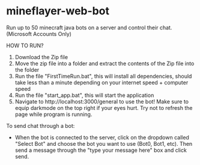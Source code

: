 # mineflayer-web-bot
Run up to 50 minecraft java bots on a server and control their chat. (Microsoft Accounts Only)


HOW TO RUN?

1. Download the Zip file
2. Move the zip file into a folder and extract the contents of the Zip file into the folder
3. Run the file "FirstTimeRun.bat", this will install all dependencies, should take less than a minute depending on your internet speed + computer speed
4. Run the file "start_app.bat", this will start the application
5. Navigate to http://localhost:3000/general to use the bot! Make sure to equip darkmode on the top right if your eyes hurt. Try not to refresh the page while program is running.


To send chat through a bot:
- When the bot is connected to the server, click on the dropdown called "Select Bot" and choose the bot you want to use (Bot0, Bot1, etc). Then send a message through the "type your message here" box and click send.
